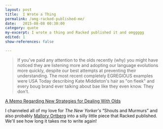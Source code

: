 ```yaml
---
layout: post
title:  I Wrote a Thing
permalink: /omg-racked-published-me/
date:   2015-08-08 00:30:00
category: quote
my-excerpt: I wrote a thing and Racked published it and omggggg
edited: 1
show-references: false

---
```


> If you've paid any attention to the olds recently (why) you might have noticed they are listening more and adopting our language evolutions more quickly, despite our best attempts at preventing their understanding. The most recent completely EGREGIOUS examples were USA Today describing Kate Middleton's hair as "on fleek" and every boug brand ever talking about bae like they even know. They don't.

[A Memo Regarding New Strategies for Dealing With Olds](http://www.racked.com/2015/7/8/8911809/teen-fleek-bae-please-stop-olds-please)

I channeled all of my love for _The New Yorker's_ &ldquo;Shouts and Murmurs&rdquo; and also probably [Mallory Ortberg](http://the-toast.net/author/mallory-ortberg/) into a silly little piece that Racked published. We'll see how long it takes me to write again!


